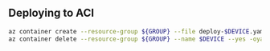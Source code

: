 ## Deploying to ACI

```bash
az container create --resource-group ${GROUP} --file deploy-$DEVICE.yaml -oyaml
az container delete --resource-group ${GROUP} --name $DEVICE --yes -oyaml
```
